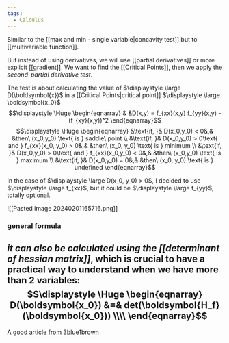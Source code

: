```yaml
---
tags:
  - Calculus
---
```

Similar to the [[max and min - single variable|concavity test]] but to [[multivariable function]].

But instead of using derivatives, we will use [[partial derivatives]] or more explicit [[gradient]]. We want to find the [[Critical Points]], then we apply the *second-partial derivative test*.

The test is about calculating the value of $\displaystyle \large D(\boldsymbol{x})$ in a [[Critical Points|critical point]] $\displaystyle \large \boldsymbol{x_0}$
$$\displaystyle \Huge \begin{eqnarray} 
& &D(x,y) = 
f_{xx}(x,y)
f_{yy}(x,y)
-(f_{xy}(x,y))^2
\end{eqnarray}$$
$$\displaystyle \Huge \begin{eqnarray} 
&\text{if, }& D(x_0,y_0) < 0&,& &then\ (x_0,y_0) \text{ is } saddle\ point 
\\
&\text{if, }& D(x_0,y_0) > 0\text{ and } f_{xx}(x_0, y_0) > 0&,& &then\ (x_0, y_0) \text{ is } minimum
\\
&\text{if, }& D(x_0,y_0) > 0\text{ and } f_{xx}(x_0,y_0) < 0&,& &then\ (x_0,y_0) \text{ is } maximum
\\
&\text{if, }& D(x_0,y_0) = 0&,& &then\ (x_0, y_0) \text{ is } undefined
\end{eqnarray}$$

In the case of $\displaystyle \large D(x_0, y_0) > 0$, I decided to use $\displaystyle \large f_{xx}$, but it could be $\displaystyle \large f_{yy}$, totally optional.

![[Pasted image 20240201165716.png]]

### general formula

*it can also be calculated using the [[determinant of hessian matrix]]*, which is crucial to have a practical way to understand when we have more than 2 variables:
$$\displaystyle \Huge \begin{eqnarray} 
D(\boldsymbol{x_0}) &=& det(\boldsymbol{H_f}(\boldsymbol{x_0})) \\\\
\end{eqnarray}$$
---

[A good article from 3blue1brown](https://www.khanacademy.org/math/multivariable-calculus/applications-of-multivariable-derivatives/optimizing-multivariable-functions/a/reasoning-behind-the-second-partial-derivative-test)
